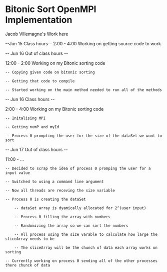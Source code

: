 # Bitonic Sort OpenMPI Implementation
Jacob Villemagne's Work here

--Jun 15 Class hours--
2:00 - 4:00 Working on getting source code to work

-- Jun 16 Out of class hours -- 

12:00 - 2:00 Working on my Bitonic sorting code

    -- Copying given code on bitonic sorting

    -- Getting that code to compile

    -- Started working on the main method needed to run all of the methods

-- Jun 16 Class hours --

2:00 - 4:00 Working on my Bitonic sorting code

    -- Initalising MPI
    
    -- Getting numP and myId

    -- Process 0 prompting the user for the size of the dataSet we want to sort

-- Jun 17 Out of class hours --

11:00 - ...

    -- Decided to scrap the idea of process 0 promping the user for a input value

    -- Switched to using a command line argument

    -- Now all threads are receving the size variable

    -- Process 0 is creating the dataSet

        -- dataSet array is dyamically allocated for 2^(user input)

        -- Process 0 filling the array with numbers

        -- Randomizing the array so we can sort the numbers
        
        -- All process using the size varable to calculate how large the sliceArray needs to be

        -- The sliceArray will be the chunch of data each array works on sorting
        
    -- Currently working on process 0 sending all of the other processes there chunck of data